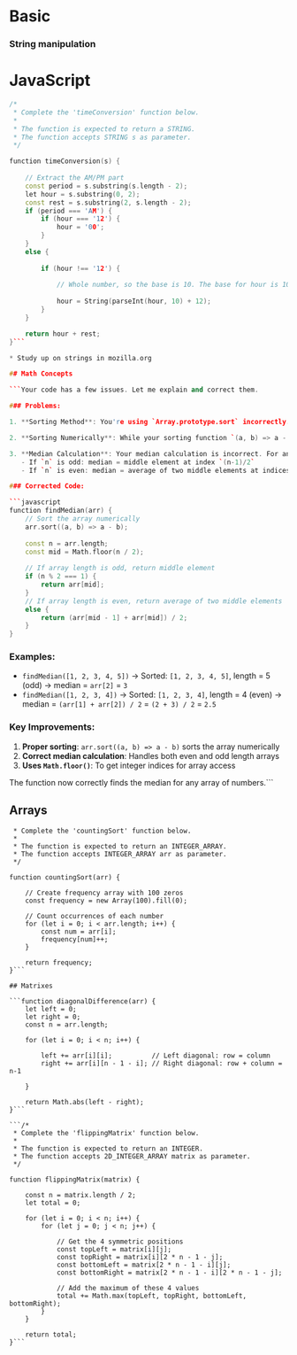 # Basic

### String manipulation
# JavaScript
```cpp
/*
 * Complete the 'timeConversion' function below.
 *
 * The function is expected to return a STRING.
 * The function accepts STRING s as parameter.
 */

function timeConversion(s) {
    
    // Extract the AM/PM part
    const period = s.substring(s.length - 2);
    let hour = s.substring(0, 2);
    const rest = s.substring(2, s.length - 2);
    if (period === 'AM') {
        if (hour === '12') {
            hour = '00';
        }
    } 
    else {
        
        if (hour !== '12') {
            
            // Whole number, so the base is 10. The base for hour is 10 and you should add 12
            
            hour = String(parseInt(hour, 10) + 12);
        }
    }

    return hour + rest;
}```

* Study up on strings in mozilla.org

## Math Concepts

```Your code has a few issues. Let me explain and correct them.

### Problems:

1. **Sorting Method**: You're using `Array.prototype.sort` incorrectly. You should call `sort()` on the array instance (`arr.sort(...)`), not on the prototype.

2. **Sorting Numerically**: While your sorting function `(a, b) => a - b` is correct for numerical sorting, it's not being applied properly.

3. **Median Calculation**: Your median calculation is incorrect. For an array of length `n`:
   - If `n` is odd: median = middle element at index `(n-1)/2`
   - If `n` is even: median = average of two middle elements at indices `n/2 - 1` and `n/2`

### Corrected Code:

```javascript
function findMedian(arr) {
    // Sort the array numerically
    arr.sort((a, b) => a - b);
    
    const n = arr.length;
    const mid = Math.floor(n / 2);
    
    // If array length is odd, return middle element
    if (n % 2 === 1) {
        return arr[mid];
    }
    // If array length is even, return average of two middle elements
    else {
        return (arr[mid - 1] + arr[mid]) / 2;
    }
}
```

### Examples:
- `findMedian([1, 2, 3, 4, 5])` → Sorted: `[1, 2, 3, 4, 5]`, length = 5 (odd) → median = `arr[2]` = `3`
- `findMedian([1, 2, 3, 4])` → Sorted: `[1, 2, 3, 4]`, length = 4 (even) → median = `(arr[1] + arr[2]) / 2` = `(2 + 3) / 2` = `2.5`

### Key Improvements:
1. **Proper sorting**: `arr.sort((a, b) => a - b)` sorts the array numerically
2. **Correct median calculation**: Handles both even and odd length arrays
3. **Uses `Math.floor()`**: To get integer indices for array access

The function now correctly finds the median for any array of numbers.```

## Arrays
```/*
 * Complete the 'countingSort' function below.
 *
 * The function is expected to return an INTEGER_ARRAY.
 * The function accepts INTEGER_ARRAY arr as parameter.
 */

function countingSort(arr) {
    
    // Create frequency array with 100 zeros
    const frequency = new Array(100).fill(0);
    
    // Count occurrences of each number
    for (let i = 0; i < arr.length; i++) {
        const num = arr[i];
        frequency[num]++;
    }
    
    return frequency;
}```

## Matrixes 

```function diagonalDifference(arr) {
    let left = 0;
    let right = 0;
    const n = arr.length;
    
    for (let i = 0; i < n; i++) {
        
        left += arr[i][i];          // Left diagonal: row = column
        right += arr[i][n - 1 - i]; // Right diagonal: row + column = n-1
        
    }
    
    return Math.abs(left - right);
}```

```/*
 * Complete the 'flippingMatrix' function below.
 *
 * The function is expected to return an INTEGER.
 * The function accepts 2D_INTEGER_ARRAY matrix as parameter.
 */

function flippingMatrix(matrix) {
    
    const n = matrix.length / 2;
    let total = 0;
    
    for (let i = 0; i < n; i++) {
        for (let j = 0; j < n; j++) {
            
            // Get the 4 symmetric positions
            const topLeft = matrix[i][j];
            const topRight = matrix[i][2 * n - 1 - j];
            const bottomLeft = matrix[2 * n - 1 - i][j];
            const bottomRight = matrix[2 * n - 1 - i][2 * n - 1 - j];
            
            // Add the maximum of these 4 values
            total += Math.max(topLeft, topRight, bottomLeft, bottomRight);
        }
    }
    
    return total;
}```




